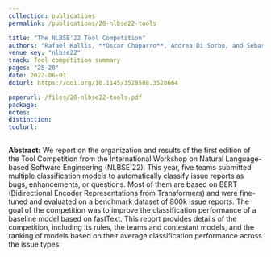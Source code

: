 ```yaml
---
collection: publications
permalink: /publications/20-nlbse22-tools

title: "The NLBSE'22 Tool Competition"
authors: "Rafael Kallis, **Oscar Chaparro**, Andrea Di Sorbo, and Sebastiano Panichella"
venue_key: "nlbse22"
track: Tool competition summary
pages: "25-28"
date: 2022-06-01
doiurl: https://doi.org/10.1145/3528588.3528664

paperurl: /files/20-nlbse22-tools.pdf
package: 
notes: 
distinction: 
toolurl: 
---
```


**Abstract:** We report on the organization and results of the first edition of the Tool Competition from the International Workshop on Natural Language-based Software Engineering (NLBSE'22). This year, five teams submitted multiple classification models to automatically classify issue reports as bugs, enhancements, or questions. Most of them are based on BERT (Bidirectional Encoder Representations from Transformers) and were fine-tuned and evaluated on a benchmark dataset of 800k issue reports. The goal of the competition was to improve the classification performance of a baseline model based on fastText. This report provides details of the competition, including its rules, the teams and contestant models, and the ranking of models based on their average classification performance across the issue types